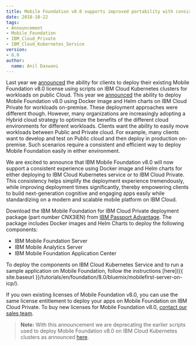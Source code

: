 ```yaml
---
title: Mobile Foundation v8.0 supports improved portability with consistent deployment between IBM Cloud Private on-premise and IBM Cloud Kubernetes service on Cloud
date: 2018-10-22
tags:
- Announcement
- Mobile_Foundation
- IBM_Cloud_Private
- IBM_Cloud_Kubernetes_Service
version:
- 8.0
author:
  name: Anil Daswani
---
```

Last year we [announced](http://mobilefirstplatform.ibmcloud.com/blog/2017/09/09/mobilefoundation-on-kube/) the ability for clients to deploy their existing Mobile Foundation v8.0 license using scripts on IBM Cloud Kubernetes clusters for workloads on public Cloud. This year we [announced](http://mobilefirstplatform.ibmcloud.com/blog/2018/01/31/mfp-on-ibmcloud-private-announce/) the ability to deploy Mobile Foundation v8.0 using Docker image and Helm charts on IBM Cloud Private for workloads on-premise. These deployment approaches were different though. 
However, many organizations are increasingly adopting a Hybrid cloud strategy to optimize the benefits of the different cloud environments for different workloads. Clients want the ability to easily move workloads between Public and Private cloud. For example, many clients want to develop and test on Public cloud and then deploy in production on-premise. Such scenarios require a consistent and efficient way to deploy Mobile Foundation easily in either environment. 

We are excited to announce that IBM Mobile Foundation v8.0 will now support a consistent experience using Docker image and Helm charts for either deploying to IBM Cloud Kubernetes service or to IBM Cloud Private. This consistency helps simplify the deployment experience tremendously, while improving deployment times significantly, thereby empowering clients to build next-generation cognitive and engaging apps easily while standardizing on a modern and scalable mobile platform on IBM Cloud. 

Download the IBM Mobile Foundation for IBM Cloud Private deployment package (part number CNX3IEN) from [IBM Passport Advantage](https://www-01.ibm.com/software/passportadvantage/pao_customer.html). The package includes Docker images and Helm Charts to deploy the following components:
* IBM Mobile Foundation Server
* IBM Mobile Analytics Server
* IBM Mobile Foundation Application Center

To deploy the components on IBM Cloud Kubernetes Service and to run a sample application on Mobile Foundation, follow the instructions [here]({{ site.baseurl }}/tutorials/en/foundation/8.0/bluemix/mobilefirst-server-on-icp/).

If you own existing licenses of Mobile Foundation v8.0, you can use the same license entitlement to deploy your apps on Mobile Foundation on IBM Cloud Private. To buy new licenses for Mobile Foundation v8.0, [contact our sales team](https://www.ibm.com/cloud/mobile-foundation).

>**Note:** With this announcement we are deprecating the earlier scripts used to deploy Mobile Foundation v8.0 on IBM Cloud Kubernetes clusters as announced [here](http://mobilefirstplatform.ibmcloud.com/blog/2017/09/09/mobilefoundation-on-kube/).